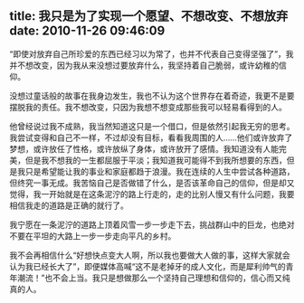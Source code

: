 title: 我只是为了实现一个愿望、不想改变、不想放弃
date: 2010-11-26 09:46:09
---

“即使对放弃自己所珍爱的东西已经习以为常了，也并不代表自己变得坚强了”，我并不想改变，因为我从来没想过要放弃什么，我坚持着自己脆弱，或许幼稚的信仰。

没想过童话般的故事在我身边发生，我也不认为这个世界存在着奇迹，我更不是要摆脱我的责任。我不想改变，只因为我想不想变成那些我可以轻易看得到的人。

他曾经说过我不成熟，我当然知道这只是一个借口，但是依然引起我无穷的思考。我尝试变得和自己不一样，不过却没有目标，看看我周围的人……他们或许放弃了梦想，或许放任了性格，或许放纵了身体，或许放开了感情。我知道没有人能完美，但是我不想我的一生都屈服于平淡；我知道我可能得不到我所想要的东西，但是我只是希望能让我的事业和家庭都趋于浪漫。我在连续的人生中尝试各种道路，但终究一事无成。我苦恼自己是否做错了什么，是否该革命自己的信仰，但是却又觉得，我一开始就是在这条泥泞的路上行走的，走的比别人慢又有什么问题，我要相信我走的道路是正确的就行了。

我宁愿在一条泥泞的道路上顶着风雪一步一步走下去，挑战群山中的巨龙，也绝对不要在平坦的大路上一步一步走向平凡的乡村。

我不会再相信什么“好想快点变大人啊，所以我也要做大人做的事，这样大家就会认为我已经长大了”，即便媒体高喊“这不是老掉牙的成人文化，而是犀利帅气的青年潮流！”也不会上当。我只是想做那么一个坚持自己理想和信仰的，信心而又纯真的人。